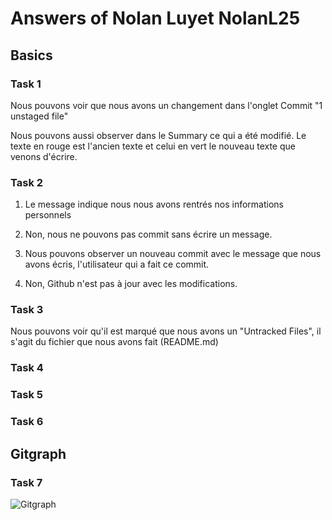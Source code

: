 # Answers of Nolan Luyet NolanL25

## Basics
### Task 1
Nous pouvons voir que nous avons un changement dans l'onglet Commit  "1 unstaged file"

Nous pouvons aussi observer dans le Summary ce qui a été modifié. Le texte en rouge est l'ancien texte et celui en vert le nouveau texte que venons d'écrire.
### Task 2
1. Le message indique nous nous avons rentrés nos informations personnels

2. Non, nous ne pouvons pas commit sans écrire un message.

3. Nous pouvons observer un nouveau commit avec le message que nous avons écris, l'utilisateur qui a fait ce commit.

4. Non, Github n'est pas à jour avec les modifications.
### Task 3
Nous pouvons voir qu'il est marqué que nous avons un "Untracked Files", il s'agit du fichier que nous avons fait (README.md)
### Task 4

### Task 5

### Task 6

## Gitgraph

### Task 7

![Gitgraph](img/gitgraph.svg)